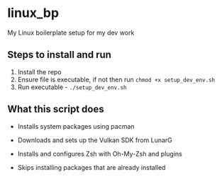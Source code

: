 # linux_bp
My Linux boilerplate setup for my dev work

## Steps to install and run

1. Install the repo
2. Ensure file is executable, if not then run `chmod +x setup_dev_env.sh`
3. Run executable - `./setup_dev_env.sh`

## What this script does

- Installs system packages using pacman

- Downloads and sets up the Vulkan SDK from LunarG

- Installs and configures Zsh with Oh-My-Zsh and plugins

- Skips installing packages that are already installed